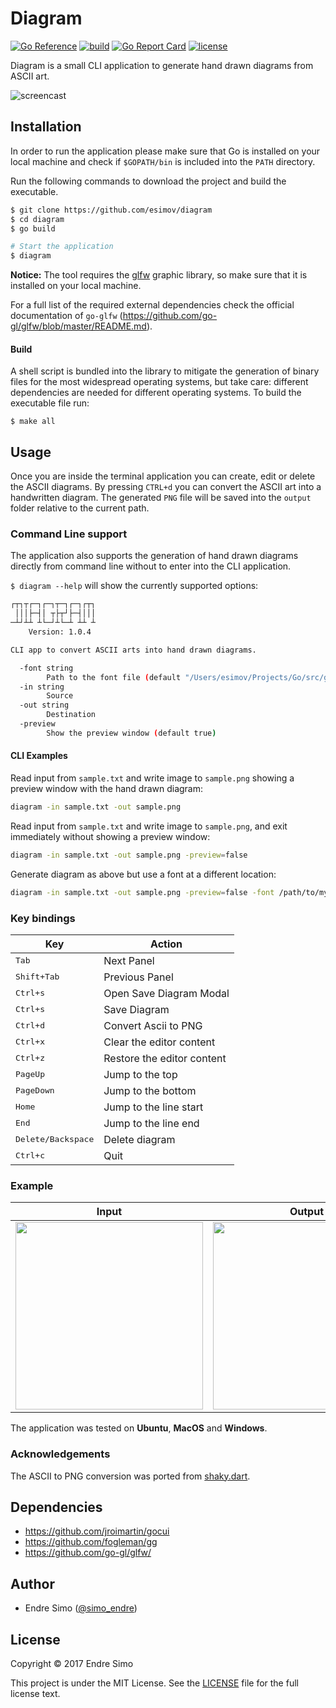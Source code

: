 # Diagram
[![Go Reference](https://pkg.go.dev/badge/github.com/esimov/diagram.svg)](https://pkg.go.dev/github.com/esimov/diagram)
[![build](https://github.com/esimov/diagram/actions/workflows/build.yml/badge.svg)](https://github.com/esimov/diagram/actions/workflows/build.yml)
[![Go Report Card](https://goreportcard.com/badge/github.com/esimov/diagram)](https://goreportcard.com/report/github.com/esimov/diagram)
[![license](https://img.shields.io/github/license/esimov/diagram)](./LICENSE)

Diagram is a small CLI application to generate hand drawn diagrams from ASCII art.

![screencast](images/screencast.gif)

## Installation

In order to run the application please make sure that Go is installed on your local machine and check if `$GOPATH/bin` is included into the `PATH` directory.

Run the following commands to download the project and build the executable.

```bash
$ git clone https://github.com/esimov/diagram
$ cd diagram
$ go build

# Start the application
$ diagram
```

**Notice:**
The tool requires the [glfw](https://www.glfw.org) graphic library, so make sure that it is installed on your local machine.

For a full list of the required external dependencies check the official documentation of `go-glfw` (https://github.com/go-gl/glfw/blob/master/README.md).

#### Build 

A shell script is bundled into the library to mitigate the generation of binary files for the most widespread operating systems, but take care: different dependencies are needed for different operating systems. To build the executable file run:

`$ make all`

## Usage

Once you are inside the terminal application you can create, edit or delete the ASCII diagrams. By pressing `CTRL+d` you can convert the ASCII art into a handwritten diagram. The generated `PNG` file will be saved into the `output` folder relative to the current path.

### Command Line support

The application also supports the generation of hand drawn diagrams directly from command line without to enter into the CLI application. 

`$ diagram --help` will show the currently supported options:

```bash
┌┬┐┬┌─┐┌─┐┬─┐┌─┐┌┬┐
 │││├─┤│ ┬├┬┘├─┤│││
─┴┘┴┴ ┴└─┘┴└─┴ ┴┴ ┴
    Version: 1.0.4

CLI app to convert ASCII arts into hand drawn diagrams.

  -font string
    	Path to the font file (default "/Users/esimov/Projects/Go/src/github.com/esimov/diagram/font/gloriahallelujah.ttf")
  -in string
    	Source
  -out string
    	Destination
  -preview
    	Show the preview window (default true)
```

#### CLI Examples

Read input from `sample.txt` and write image to `sample.png` showing a preview window with the hand drawn diagram:

```bash
diagram -in sample.txt -out sample.png
```

Read input from `sample.txt` and write image to `sample.png`, and exit immediately without showing a preview window:

```bash
diagram -in sample.txt -out sample.png -preview=false
```

Generate diagram as above but use a font at a different location:

```bash
diagram -in sample.txt -out sample.png -preview=false -font /path/to/my/font/MyHandwriting.ttf
```

### Key bindings
Key                                     | Action
----------------------------------------|---------------------------------------
<kbd>Tab</kbd>                          | Next Panel
<kbd>Shift+Tab</kbd>                    | Previous Panel
<kbd>Ctrl+s</kbd>                       | Open Save Diagram Modal
<kbd>Ctrl+s</kbd>                       | Save Diagram
<kbd>Ctrl+d</kbd>                       | Convert Ascii to PNG
<kbd>Ctrl+x</kbd>                       | Clear the editor content
<kbd>Ctrl+z</kbd>                       | Restore the editor content
<kbd>PageUp</kbd>                       | Jump to the top
<kbd>PageDown</kbd>                     | Jump to the bottom
<kbd>Home</kbd>                         | Jump to the line start
<kbd>End</kbd>                          | Jump to the line end
<kbd>Delete/Backspace</kbd>            | Delete diagram
<kbd>Ctrl+c</kbd>                       | Quit

### Example
| Input | Output |
|:--:|:--:|
| <img src="https://user-images.githubusercontent.com/883386/29396424-9200a978-8320-11e7-9c60-17d2be989136.png" height="300"> | <img src="https://user-images.githubusercontent.com/883386/29396385-529a23a4-8320-11e7-9d70-bf9b33d769cc.png" height="300"> |

The application was tested on **Ubuntu**, **MacOS** and **Windows**.

### Acknowledgements
The ASCII to PNG conversion was ported from [shaky.dart](https://github.com/mraleph/moe-js/blob/master/talks/jsconfeu2012/tools/shaky/web/shaky.dart).

## Dependencies

- https://github.com/jroimartin/gocui
- https://github.com/fogleman/gg
- https://github.com/go-gl/glfw/

## Author

* Endre Simo ([@simo_endre](https://twitter.com/simo_endre))

## License

Copyright © 2017 Endre Simo

This project is under the MIT License. See the [LICENSE](https://github.com/esimov/diagram/blob/master/LICENSE) file for the full license text.
